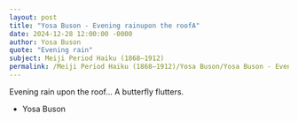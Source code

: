 ```yaml
---
layout: post
title: "Yosa Buson - Evening rainupon the roofA"
date: 2024-12-28 12:00:00 -0000
author: Yosa Buson
quote: "Evening rain"
subject: Meiji Period Haiku (1868–1912)
permalink: /Meiji Period Haiku (1868–1912)/Yosa Buson/Yosa Buson - Evening rainupon the roofA
---
```


Evening rain
upon the roof...
A butterfly flutters.

- Yosa Buson
